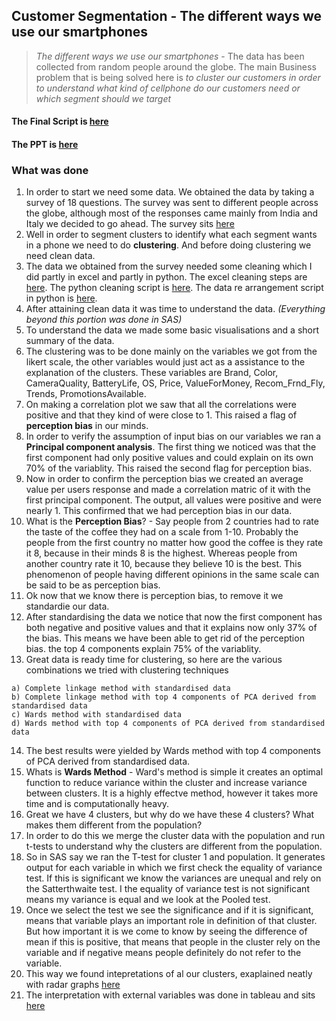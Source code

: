 ## Customer Segmentation - The different ways we use our smartphones

> *The different ways we use our smartphones* - The data has been collected from random people around the globe.  The main Business problem that is being solved here is  *to cluster our customers in order to understand what kind of cellphone do our customers need or which segment should we target*

#### The Final Script is [here](https://github.com/mmd52/3XStatistics/blob/master/Customer_Segmentation.ipynb)
#### The PPT is [here](https://github.com/mmd52/3XStatistics/blob/master/PPT.pdf)

### What was done
1. In order to start we need some data. We obtained the data by taking a survey of 18 questions. The survey was sent to different people across the globe, although most of the responses came mainly from India and Italy we decided to go ahead.
The survey sits [here](https://docs.google.com/forms/d/e/1FAIpQLSeMWT5EjAZf5cbvTpESTGIQn-WCaNTSVJsgaQfr7I8YJevusw/viewform) 
2. Well in order to segment clusters to identify what each segment wants in a phone we need to do ****clustering****. And before doing clustering we need clean data.
3. The data we obtained from the survey needed some cleaning which I did partly in excel and partly in python. The excel cleaning steps are [here](https://github.com/mmd52/3XStatistics/blob/master/DataCleaningExcelSteps.md). The python cleaning script is [here](https://github.com/mmd52/3XStatistics/blob/master/PythonArea/DataCleaning_3XStats.ipynb). The data re arrangement script in python is [here](https://github.com/mmd52/3XStatistics/blob/master/PythonArea/DataRearrangement_3XStats.ipynb).
4. After attaining clean data it was time to understand the data. *(Everything beyond this portion was done in SAS)*
5. To understand the data we made some basic visualisations and a short summary of the data.
6. The clustering was to be done mainly on the variables we got from the likert scale, the other variables would just act as a assistance to the explanation of the clusters. These variables are Brand, Color, CameraQuality, BatteryLife, OS, Price, ValueForMoney, Recom_Frnd_Fly, Trends, PromotionsAvailable.
7. On making a correlation plot we saw that all the correlations were positive and that they kind of were close to 1. This raised a flag of ****perception bias**** in our minds.
8. In order to verify the assumption of input bias on our variables we ran a ****Principal component analysis****. The first thing we noticed was that the first component had only positive values and could explain on its own 70% of the variablity. This raised the second flag for perception bias.
9. Now in order to confirm the perception bias we created an average value per users response and made a correlation matric of it with the first principal component. The output, all values were positive and were nearly 1. This confirmed that we had perception bias in our data.
10. What is the ****Perception Bias****? - Say people from 2 countries had to rate the taste of the coffee they had on a scale from 1-10. Probably the people from the first country no matter how good the coffee is they rate it 8, because in their minds 8 is the highest. Whereas people from another country rate it 10, because they believe 10 is the best. This phenomenon of people having different opinions in the same scale can be said to be as perception bias.
11. Ok now that we know there is perception bias, to remove it we standardie our data.
12. After standardising the data we notice that now the first component has both negative and positive values and that it explains now only 37% of the bias. This means we have been able to get rid of the perception bias. the top 4 components explain 75% of the variablity.
13. Great data is ready time for clustering, so here are the various combinations we tried with clustering techniques
``` 
a) Complete linkage method with standardised data 
b) Complete linkage method with top 4 components of PCA derived from standardised data
c) Wards method with standardised data
d) Wards method with top 4 components of PCA derived from standardised data
```
14. The best results were yielded by Wards method with top 4 components of PCA derived from standardised data.
15. Whats is ****Wards Method**** - Ward's method is simple it creates an optimal function to reduce variance within the cluster and increase variance between clusters. It is a highly effectve method, however it takes more time and is computationally heavy.
16. Great we have 4 clusters, but why do we have these 4 clusters? What makes them different from the population?
17. In order to do this we merge the cluster data with the population and run t-tests to understand why the clusters are different from the population.
18. So in SAS say we ran the T-test for cluster 1 and population. It generates output for each variable in which we first check the equality of variance test. If this is significant we know the variances are unequal and rely on the Satterthwaite test. I the equality of variance test is not significant means my variance is equal and we look at the Pooled test.
19. Once we select the test we see the significance and if it is significant, means that variable plays an important role in definition of that cluster. But how important it is we come to know by seeing the difference of mean if this is positive, that means that people in the cluster rely on the variable and if negative means people definitely do not refer to the variable.
20. This way we found intepretations of al our clusters, exaplained neatly with radar graphs [here](https://github.com/mmd52/3XStatistics/blob/master/3X.pdf)
21. The interpretation with external variables was done in tableau and sits [here](https://github.com/mmd52/3XStatistics/blob/master/TableauPlayArea/3X.pdf)